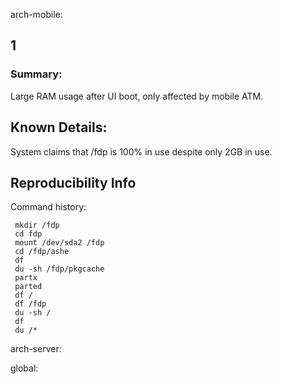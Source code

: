 arch-mobile:

## 1
### Summary:

Large RAM usage after UI boot, only affected by mobile ATM.

## Known Details:

System claims that /fdp is 100% in use despite only 2GB in use.

## Reproducibility Info

Command history:

     mkdir /fdp
     cd fdp
     mount /dev/sda2 /fdp
     cd /fdp/ashe
     df
     du -sh /fdp/pkgcache
     partx
     parted
     df /
     df /fdp
     du -sh /
     df
     du /*

arch-server:

global:


